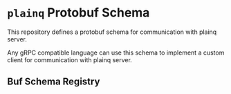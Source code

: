 # `plainq` Protobuf Schema

This repository defines a protobuf schema for communication with 
plainq server. 

Any gRPC compatible language can use this schema to implement a
custom client for communication with plainq server.

## Buf Schema Registry